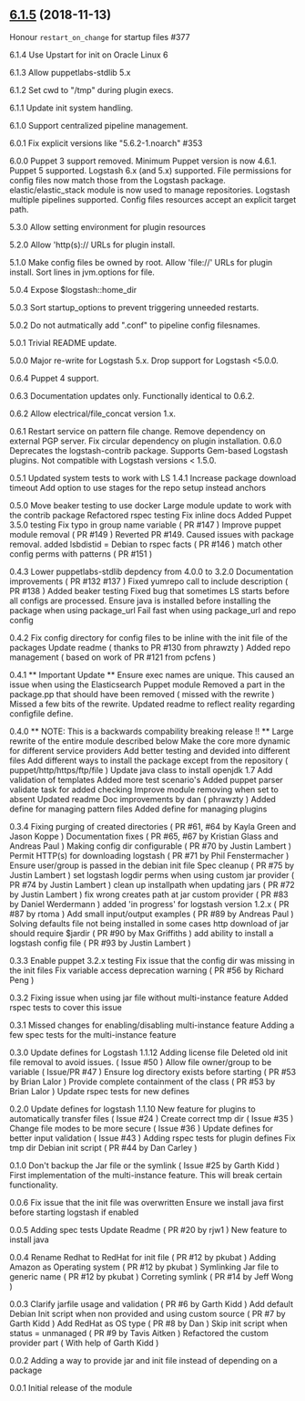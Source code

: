 ## [6.1.5](https://github.com/voxpupuli/puppet-logstash/tree/6.1.5) (2018-11-13)

  Honour `restart_on_change` for startup files #377

6.1.4
  Use Upstart for init on Oracle Linux 6

6.1.3
  Allow puppetlabs-stdlib 5.x

6.1.2
  Set cwd to "/tmp" during plugin execs.

6.1.1
  Update init system handling.

6.1.0
  Support centralized pipeline management.

6.0.1
  Fix explicit versions like "5.6.2-1.noarch" #353

6.0.0
  Puppet 3 support removed. Minimum Puppet version is now 4.6.1.
  Puppet 5 supported.
  Logstash 6.x (and 5.x) supported.
  File permissions for config files now match those from the Logstash package.
  elastic/elastic_stack module is now used to manage repositories.
  Logstash multiple pipelines supported.
  Config files resources accept an explicit target path.

5.3.0
  Allow setting environment for plugin resources

5.2.0
  Allow 'http(s):// URLs for plugin install.

5.1.0
  Make config files be owned by root.
  Allow 'file://' URLs for plugin install.
  Sort lines in jvm.options for file.

5.0.4
  Expose $logstash::home_dir

5.0.3
  Sort startup_options to prevent triggering unneeded restarts.

5.0.2
  Do not autmatically add ".conf" to pipeline config filesnames.

5.0.1
  Trivial README update.

5.0.0
  Major re-write for Logstash 5.x.
  Drop support for Logstash <5.0.0.

0.6.4
  Puppet 4 support.

0.6.3
  Documentation updates only. Functionally identical to 0.6.2.

0.6.2
  Allow electrical/file_concat version 1.x.

0.6.1
  Restart service on pattern file change.
  Remove dependency on external PGP server.
  Fix circular dependency on plugin installation.
0.6.0
  Deprecates the logstash-contrib package.
  Supports Gem-based Logstash plugins.
  Not compatible with Logstash versions < 1.5.0.

0.5.1
  Updated system tests to work with LS 1.4.1
  Increase package download timeout
  Add option to use stages for the repo setup instead anchors

0.5.0
  Move beaker testing to use docker
  Large module update to work with the contrib package
  Refactored rspec testing
  Fix inline docs
  Added Puppet 3.5.0 testing
  Fix typo in group name variable ( PR #147 )
  Improve puppet module removal ( PR #149 )
  Reverted PR #149. Caused issues with package removal.
  added lsbdistid = Debian to rspec facts ( PR #146 )
  match other config perms with patterns ( PR #151 )

0.4.3
  Lower puppetlabs-stdlib depdency from 4.0.0 to 3.2.0
  Documentation improvements ( PR #132 #137 )
  Fixed yumrepo call to include description ( PR #138 )
  Added beaker testing
  Fixed bug that sometimes LS starts before all configs are processed.
  Ensure java is installed before installing the package when using package_url
  Fail fast when using package_url and repo config

0.4.2
  Fix config directory for config files to be inline with the init file of the packages
  Update readme ( thanks to PR #130 from phrawzty )
  Added repo management ( based on work of PR #121 from pcfens )

0.4.1
  ** Important Update **
  Ensure exec names are unique. This caused an issue when using the Elasticsearch Puppet module
  Removed a part in the package.pp that should have been removed ( missed with the rewrite )
  Missed a few bits of the rewrite.
  Updated readme to reflect reality regarding configfile define.

0.4.0
  ** NOTE: This is a backwards compability breaking release !! **
  Large rewrite of the entire module described below
  Make the core more dynamic for different service providers
  Add better testing and devided into different files
  Add different ways to install the package except from the repository ( puppet/http/https/ftp/file )
  Update java class to install openjdk 1.7
  Add validation of templates
  Added more test scenario's
  Added puppet parser validate task for added checking
  Improve module removing when set to absent
  Updated readme
  Doc improvements by dan ( phrawzty )
  Added define for managing pattern files
  Added define for managing plugins

0.3.4
  Fixing purging of created directories ( PR #61, #64 by Kayla Green and Jason Koppe )
  Documentation fixes ( PR #65, #67 by Kristian Glass and Andreas Paul )
  Making config dir configurable ( PR #70 by Justin Lambert )
  Permit HTTP(s) for downloading logstash ( PR #71 by Phil Fenstermacher )
  Ensure user/group is passed in the debian init file
  Spec cleanup ( PR #75 by Justin Lambert )
  set logstash logdir perms when using custom jar provider ( PR #74 by Justin Lambert )
  clean up installpath when updating jars ( PR #72 by Justin Lambert )
  fix wrong creates path at jar custom provider ( PR #83 by Daniel Werdermann )
  added 'in progress' for logstash version 1.2.x ( PR #87 by rtoma )
  Add small input/output examples ( PR #89 by Andreas Paul )
  Solving defaults file not being installed in some cases
  http download of jar should require $jardir ( PR #90 by Max Griffiths )
  add ability to install a logstash config file ( PR #93 by Justin Lambert )

0.3.3
  Enable puppet 3.2.x testing
  Fix issue that the config dir was missing in the init files
  Fix variable access deprecation warning ( PR #56 by Richard Peng )

0.3.2
  Fixing issue when using jar file without multi-instance feature
  Added rspec tests to cover this issue

0.3.1
  Missed changes for enabling/disabling multi-instance feature
  Adding a few spec tests for the multi-instance feature

0.3.0
  Update defines for Logstash 1.1.12
  Adding license file
  Deleted old init file removal to avoid issues. ( Issue #50 )
  Allow file owner/group to be variable ( Issue/PR #47 )
  Ensure log directory exists before starting ( PR #53 by Brian Lalor )
  Provide complete containment of the class ( PR #53 by Brian Lalor )
  Update rspec tests for new defines

0.2.0
  Update defines for logstash 1.1.10
  New feature for plugins to automatically transfer files ( Issue #24 )
  Create correct tmp dir ( Issue #35 )
  Change file modes to be more secure ( Issue #36 )
  Update defines for better input validation ( Issue #43 )
  Adding rspec tests for plugin defines
  Fix tmp dir Debian init script ( PR #44 by Dan Carley )

0.1.0
  Don't backup the Jar file or the symlink ( Issue #25 by Garth Kidd )
  First implementation of the multi-instance feature. This will break certain functionality.

0.0.6
  Fix issue that the init file was overwritten
  Ensure we install java first before starting logstash if enabled

0.0.5
  Adding spec tests
  Update Readme ( PR #20 by rjw1 )
  New feature to install java

0.0.4
  Rename Redhat to RedHat for init file ( PR #12 by pkubat )
  Adding Amazon as Operating system ( PR #12 by pkubat )
  Symlinking Jar file to generic name ( PR #12 by pkubat )
  Correting symlink ( PR #14 by Jeff Wong )

0.0.3
  Clarify jarfile usage and validation ( PR #6 by Garth Kidd )
  Add default Debian Init script when non provided and using custom source ( PR #7 by Garth Kidd )
  Add RedHat as OS type ( PR #8 by Dan )
  Skip init script when status = unmanaged ( PR #9 by Tavis Aitken )
  Refactored the custom provider part ( With help of Garth Kidd )

0.0.2
  Adding a way to provide jar and init file instead of depending on a package

0.0.1
  Initial release of the module
